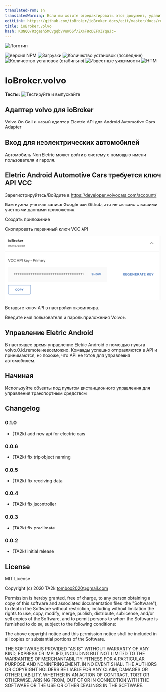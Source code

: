 ```yaml
---
translatedFrom: en
translatedWarning: Если вы хотите отредактировать этот документ, удалите поле «translationFrom», в противном случае этот документ будет снова автоматически переведен
editLink: https://github.com/ioBroker/ioBroker.docs/edit/master/docs/ru/adapterref/iobroker.volvo/README.md
title: ioBroker.volvo
hash: KQNQQ/Rzgeeh5MCvgqbVVuW6Sf/ZXmF8cDEFXZYqaJc=
---
```

![Логотип](../../../en/adapterref/iobroker.volvo/admin/volvo.png)

![версия NPM](http://img.shields.io/npm/v/iobroker.volvo.svg)
![Загрузки](https://img.shields.io/npm/dm/iobroker.volvo.svg)
![Количество установок (последние)](http://iobroker.live/badges/volvo-installed.svg)
![Количество установок (стабильно)](http://iobroker.live/badges/volvo-stable.svg)
![Известные уязвимости](https://snyk.io/test/github/TA2k/ioBroker.volvo/badge.svg)
![НПМ](https://nodei.co/npm/iobroker.volvo.png?downloads=true)

# IoBroker.volvo
**Тесты:** ![Тестируйте и выпускайте](https://github.com/TA2k/ioBroker.volvo/workflows/Test%20and%20Release/badge.svg)

## Адаптер volvo для ioBroker
Volvo On Call и новый адаптер Electric API для Android Automotive Cars Adapter

## Вход для неэлектрических автомобилей
Автомобиль Non Eletric может войти в систему с помощью имени пользователя и пароля.

## Eletric Android Automotive Cars требуется ключ API VCC
Зарегистрируйтесь/Войдите в <https://developer.volvocars.com/account/>

Вам нужна учетная запись Google или Github, это не связано с вашими учетными данными приложения.

Создать приложение

Скопировать первичный ключ VCC API

![VCC APIKey](../../../en/adapterref/iobroker.volvo/vccapikey.png)

Вставьте ключ API в настройки экземпляра.

Введите имя пользователя и пароль приложения Volvoe.

## Управление Eletric Android
В настоящее время управление Eletric Android с помощью пульта volvo.0.id.remote невозможно. Команды успешно отправляются в API и принимаются, но похоже, что API не готов для управления автомобилем.

## Начиная
Используйте объекты под пультом дистанционного управления для управления транспортным средством

## Changelog

### 0.1.0

* (TA2k) add new api for electric cars
### 0.0.6

* (TA2k) fix trip object naming
  
### 0.0.5

* (TA2k) fix receiving data

### 0.0.4

* (TA2k) fix jscontroller
  
### 0.0.3

* (TA2k) fix preclimate

### 0.0.2

* (TA2k) initial release

## License

MIT License

Copyright (c) 2020 TA2k <tombox2020@gmail.com>

Permission is hereby granted, free of charge, to any person obtaining a copy
of this software and associated documentation files (the "Software"), to deal
in the Software without restriction, including without limitation the rights
to use, copy, modify, merge, publish, distribute, sublicense, and/or sell
copies of the Software, and to permit persons to whom the Software is
furnished to do so, subject to the following conditions:

The above copyright notice and this permission notice shall be included in all
copies or substantial portions of the Software.

THE SOFTWARE IS PROVIDED "AS IS", WITHOUT WARRANTY OF ANY KIND, EXPRESS OR
IMPLIED, INCLUDING BUT NOT LIMITED TO THE WARRANTIES OF MERCHANTABILITY,
FITNESS FOR A PARTICULAR PURPOSE AND NONINFRINGEMENT. IN NO EVENT SHALL THE
AUTHORS OR COPYRIGHT HOLDERS BE LIABLE FOR ANY CLAIM, DAMAGES OR OTHER
LIABILITY, WHETHER IN AN ACTION OF CONTRACT, TORT OR OTHERWISE, ARISING FROM,
OUT OF OR IN CONNECTION WITH THE SOFTWARE OR THE USE OR OTHER DEALINGS IN THE
SOFTWARE.